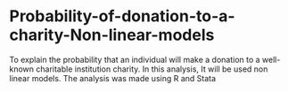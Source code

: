 # Probability-of-donation-to-a-charity-Non-linear-models

To explain the probability that an individual will make a donation to a well-known charitable institution
charity. In this analysis, It will be used non linear models. The analysis was made using R and Stata
